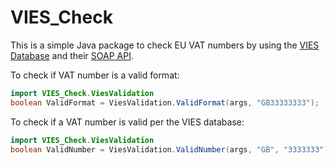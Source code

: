 # VIES_Check
This is a simple Java package to check EU VAT numbers by using the [VIES Database](http://ec.europa.eu/taxation_customs/vies/vatRequest.html)
and their [SOAP API](http://ec.europa.eu/taxation_customs/vies/checkVatTestService.wsdl).

To check if VAT number is a valid format:

```java
import VIES_Check.ViesValidation
boolean ValidFormat = ViesValidation.ValidFormat(args, "GB33333333");
```

To check if a VAT number is valid per the VIES database:
```java
import VIES_Check.ViesValidation
boolean ValidNumber = ViesValidation.ValidNumber(args, "GB", "3333333");
```
